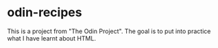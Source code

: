 # odin-recipes

This is a project from "The Odin Project".
The goal is to put into practice what I have learnt about HTML.